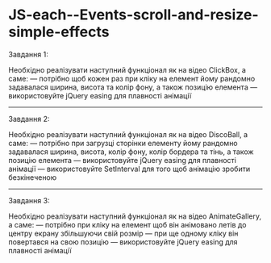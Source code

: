 # JS-each--Events-scroll-and-resize-simple-effects

Завдання 1:

Необхідно реалізувати наступний функціонал як на відео ClickBox, а саме:
— потрібно щоб кожен раз при кліку на елемент йому рандомно задавалася ширина, висота та колір фону, а також позицію елемента
— використовуйте jQuery easing для плавності анімації
________________________________________
Завдання 2:

Необхідно реалізувати наступний функціонал як на відео DiscoBall, а саме:
— потрібно при загрузці сторінки елементу йому рандомно задавалася ширина, висота, колір фону, колір бордера та тінь, а також позицію елемента
— використовуйте jQuery easing для плавності анімації
— використовуйте SetInterval для того щоб анімацію зробити безкінеченою
________________________________________
Завдання 3:

Необхідно реалізувати наступний функціонал як на відео AnimateGallery, а саме:
— потрібно при кліку на елемент щоб він анімовано летів до центру екрану збільшуючи свій розмір
— при ще одному кліку він повертався на свою позицію
— використовуйте jQuery easing для плавності анімації
